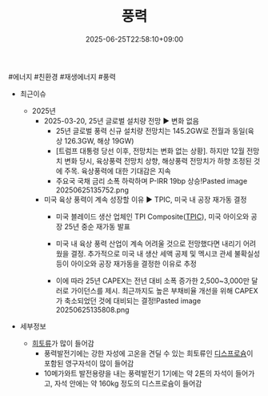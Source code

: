 ﻿---
title: "풍력"
date: 2025-06-25T22:58:10+09:00
lastmod: 2025-06-25T22:58:10+09:00
type: docs
sidebar:
  open: true
weight: 2
---
<div style="display:none">
  <meta property="article:published_time" content="2025-06-25T13:58:10Z" />
  <meta property="article:modified_time" content="2025-06-25T13:58:10Z" />
</div>
#에너지 #친환경 #재생에너지 #풍력 

- 최근이슈
	- 2025년
		- 2025-03-20, 25년 글로벌 설치량 전망 ▶ 변화 없음
			- 25년 글로벌 풍력 신규 설치량 전망치는 145.2GW로 전월과 동일(육상 126.3GW, 해상 19GW)
			- [트럼프 대통령 당선 이후, 전망치는 변화 없는 상황]. 하지만 12월 전망치 변화 당시, 육상풍력 전망치 상향, 해상풍력 전망치가 하향 조정된 것에 주목. 육상풍력에 대한 기대감은 지속
			- 주요국 국채 금리 소폭 하락하며 P-IRR 19bp 상승!Pasted image 20250625135752.png
		- 미국 육상 풍력이 계속 성장할 이유  ▶ TPIC, 미국 내 공장 재가동 결정
			- 미국 블레이드 생산 업체인 TPI Composite([TPIC](/company-analysis/tpic/)), 미국 아이오와 공장 25년 중순 재가동 발표
			  
			- 미국 내 육상 풍력 산업이 계속 어려울 것으로 전망했다면 내리기 어려웠을 결정. 추가적으로 미국 내 생산 세액 공제 및 멕시코 관세 불확실성 등이 아이오와 공장 재가동을 결정한 이유로 추정
			  
			- 이에 따라 25년 CAPEX는 전년 대비 소폭 증가한 2,500~3,000만 달러로 가이던스를 제시. 최근까지도 높은 부채비율 개선을 위해 CAPEX가 축소되었던 것에 대비되는 결정!Pasted image 20250625135808.png

- 세부정보
	- [희토류](/industry-study/2산업원자재-산업1비철금속희토류/)가 많이 들어감
		- 풍력발전기에는 강한 자성에 고온을 견딜 수 있는 희토류인 [디스프로슘](/industry-study/디스프로슘/)이 포함된 영구자석이 많이 들어감
		- 10메가와트 발전용량을 내는 풍력발전기 1기에는 약 2톤의 자석이 들어가고, 자석 안에는 약 160kg 정도의 디스프로슘이 들어감
